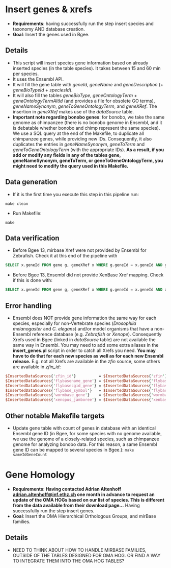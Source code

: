# Insert genes & xrefs

* **Requirements**: having successfully run the step insert species and taxonomy AND database creation.
* **Goal**:         Insert the genes used in Bgee.

## Details
* This script will insert species gene information based on already inserted species (in the table species). It takes between 15 and 60 min per species.
* It uses the Ensembl API.
* It will fill the gene table with _geneId_, _geneName_ and _geneDescription_ (+ _geneBioTypeId_ + _speciesId_).
* It will also fill the tables _geneBioType_, _geneOntologyTerm_ + _geneOntologyTermAltId_ (and provides a file for obsolete GO terms), _geneNameSynonym_, _geneToGeneOntologyTerm_, and _geneXRef_. The insertion in _geneXRef_ makes use of the _dataSource_ table.
* **Important note regarding bonobo genes**: for bonobo, we take the same genome as chimpanzee (there is no bonobo genome in Ensembl, and it is debatable whether bonobo and chimp represent the same species). We use a SQL query at the end of the Makefile, to duplicate all chimpanzee genes, while providing new IDs. Consequently, it also duplicates the entries in _geneNameSynonym_, _geneToTerm_ and _geneToGeneOntologyTerm_ (with the appropriate IDs). **As a result, if you add or modify any fields in any of the tables gene, geneNameSynonym, geneToTerm, or geneToGeneOntologyTerm, you might need to modify the query used in this Makefile.**

## Data generation
* If it is the first time you execute this step in this pipeline run:
```
make clean
```
* Run Makefile:
```
make
```

## Data verification
* Before Bgee 13, mirbase Xref were not provided by Ensembl for Zebrafish. Check it at this end of the pipeline with
``` sql
SELECT x.geneId FROM gene g, geneXRef x WHERE g.geneId = x.geneId AND g.geneBioTypeId = (SELECT geneBioTypeId FROM geneBioType WHERE geneBioTypeName='miRNA') AND x.dataSourceId = (SELECT dataSourceId FROM dataSource WHERE dataSourceName='ZFIN');
```
* Before Bgee 13, Ensembl did not provide XenBase Xref mapping. Check if this is done with:
``` sql
SELECT x.geneId FROM gene g, geneXRef x WHERE g.geneId = x.geneId AND x.dataSourceId = (SELECT dataSourceId FROM dataSource WHERE dataSourceName='XenBase');
```

## Error handling
* Ensembl does NOT provide gene information the same way for each species, especially for non-Vertebrate species (_Drosophila melanogaster_ and _C. elegans_) and/or model organisms that have a non-Ensembl reference database (e.g. _Zebrafish_ or _Xenope_). Consequently Xrefs used in Bgee (linked in _dataSource_ table) are not available the same way in Ensembl. You may need to add some extra aliases in the **insert_genes.pl** script in order to catch all Xrefs you need. **You may have to do that for each new species as well as for each new Ensembl release.** E.g. not all Xrefs are available in the _zfin_ source, some others are available in _zfin_id_:
``` perl
$InsertedDataSources{'zfin_id'}          = $InsertedDataSources{'zfin'};
$InsertedDataSources{'flybasename_gene'} = $InsertedDataSources{'flybase'};
$InsertedDataSources{'flybasecgid_gene'} = $InsertedDataSources{'flybase'};
$InsertedDataSources{'flybase_symbol'}   = $InsertedDataSources{'flybase'};
$InsertedDataSources{'wormbase_gene'}    = $InsertedDataSources{'wormbase'};
$InsertedDataSources{'xenopus_jamboree'} = $InsertedDataSources{'xenbase'};
```

## Other notable Makefile targets

* Update gene table with count of genes in database with an identical Ensembl gene ID (in Bgee, for some species with no genome available, we use the genome of a closely-related species, such as chimpanzee genome for analyzing bonobo data. For this reason, a same Ensembl gene ID can be mapped to several species in Bgee.):
    `make sameIdGeneCount`

# Gene Homology
* **Requirements**: **Having contacted Adrian Altenhoff <adrian.altenhoff@inf.ethz.ch> one month in advance to request an update of the OMA HOGs based on our list of species. This is different from the data available from their download page...** Having successfully run the step insert genes.
* **Goal**: Insert the OMA Hierarchical Orthologous Groups, and mirBase families.

## Details
* NEED TO THINK ABOUT HOW TO HANDLE MIRBASE FAMILIES, OUTSIDE OF THE TABLES DESIGNED FOR OMA HOG. OR FIND A WAY TO INTEGRATE THEM INTO THE OMA HOG TABLES?

